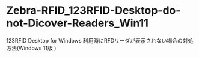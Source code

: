 # Zebra-RFID_123RFID-Desktop-do-not-Dicover-Readers_Win11
123RFID Desktop for Windows 利用時にRFDリーダが表示されない場合の対処方法(Windows 11版 )
